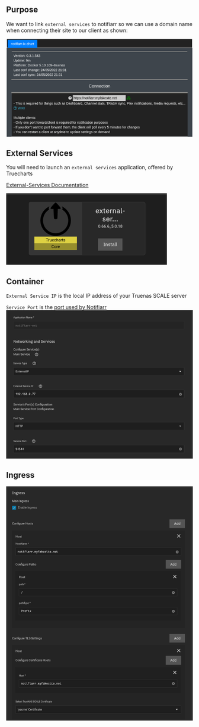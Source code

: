 ## Purpose

We want to link `external services` to notifiarr so we can use a domain name when connecting their site to our client as shown:

![!Networking: NZBGet](images/networking_site.png)

## External Services

You will need to launch an `external services` application, offered by Truecharts

[External-Services Documentation](https://truecharts.org/manual/Quick-Start%20Guides/11-external-services/)

![!Networking: NZBGet](images/ingress.png)

## Container

`External Service IP` is the local IP address of your Truenas SCALE server

`Service Port` is the [port used by Notifiarr](https://heavysetup.info/applications/notifiarr/notifiarr/#port-forwarding)
![!Networking: NZBGet](images/ingress-container.png)

## Ingress

![!Networking: NZBGet](images/ingress-ingress.png)

<br />